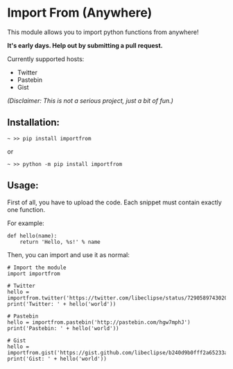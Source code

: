 # Import From (Anywhere)

This module allows you to import python functions from anywhere!

**It's early days. Help out by submitting a pull request.**

Currently supported hosts:

- Twitter
- Pastebin
- Gist

*(Disclaimer: This is not a serious project, just a bit of fun.)*

## Installation:

`~ >> pip install importfrom`

or

`~ >> python -m pip install importfrom`

## Usage:

First of all, you have to upload the code. Each snippet must contain exactly one function.

For example:

```
def hello(name):
    return 'Hello, %s!' % name
```

Then, you can import and use it as normal:

```
# Import the module
import importfrom

# Twitter
hello = importfrom.twitter('https://twitter.com/libeclipse/status/729058974302089216')
print('Twitter: ' + hello('world'))

# Pastebin
hello = importfrom.pastebin('http://pastebin.com/hgw7mphJ')
print('Pastebin: ' + hello('world'))

# Gist
hello = importfrom.gist('https://gist.github.com/libeclipse/b240d9b0fff2a65233a30457aad99f12')
print('Gist: ' + hello('world'))
```
